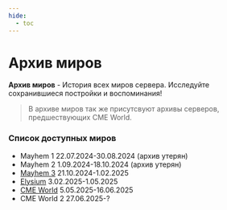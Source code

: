 ```yaml
---
hide:
  - toc
---
```

# Архив миров

**Архив миров** - История всех миров сервера. Исследуйте сохранившиеся постройки и воспоминания!
> В архиве миров так же присутсвуют архивы серверов, предшествующих CME World.
### Список доступных миров
- Mayhem 1 22.07.2024-30.08.2024 (архив утерян)
- Mayhem 2 1.09.2024-18.10.2024 (архив утерян)
- [Mayhem 3](https://mega.nz/file/hFRGHBrD#HXTMXJUHfWZBoe7eKso1B65rMCS9f8Q2rUumgLEq1QU) 21.10.2024-1.02.2025
- [Elysium](https://mega.nz/file/xBIRVb4S#sf35n2Gt-4xgO6xU4kV0d-m-7VpfjO-LQuQVaIIZXrE) 3.02.2025-1.05.2025
- [CME World](https://mega.nz/file/lM4DBDAB#hRQpxvTPK7_p9WMmwLdhtr5zaIImHUhdykA89I-XJ4A) 5.05.2025-16.06.2025
- CME World 2 27.06.2025-?

